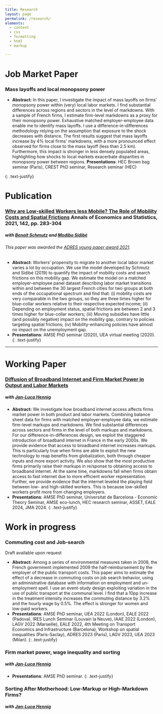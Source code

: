 ```yaml
---
title: Research
layout: page
permalink: /research/
elements:
  - content
  - css
  - formatting
  - html
  - markup  

---
```

# Job Market Paper 
### Mass layoffs and local monopsony power
* **Abstract:** In this paper, I investigate the impact of mass layoffs on firms' monopsony power within (very) local labor markets. I find substantial differences across regions and sectors in the level of markdowns. With a sample of French firms, I estimate firm-level markdowns as a proxy for their monopsony power. Exhaustive matched employer-employee data enable me to identify mass layoffs. I use a difference-in-differences methodology relying on the assumption that exposure to the shock decreases with distance. The first results suggest that mass layoffs increase by 4\% local firms' markdowns, with a more pronounced effect observed for firms close to the mass layoff (less than 2.5 km). Furthermore, this impact is stronger in less densely populated areas, highlighting how shocks to local markets exacerbate disparities in monopsony power between regions.
  **Presentations**: HEC Brown bag seminar (Paris), CREST PhD seminar, Research seminar (HEC)

{: .text-justify}
# Publication
### [Why are Low-skilled Workers less Mobile? The Role of Mobility Costs and Spatial Frictions](https://www.jstor.org/stable/10.15609/annaeconstat2009.142.0283#metadata_info_tab_contents) Annals of Economics and Statistics, 2021, 142, pp. 283-304
##### with  [Benoit Schmutz](https://sites.google.com/site/benoitschmutz/) and [Modibo Sidibé](https://sites.google.com/site/modibsidibe/)  
######  This paper was awarded the [ADRES young paper award 2021](https://www.dropbox.com/s/wvm6zh6x7clzps2/AES_ADRES.pdf?dl=0).
* **Abstract:** Workers’ propensity to migrate to another local labor market varies a lot by occupation. We use the model developed by Schmutz and Sidibé (2019) to quantify the impact of mobility costs and search frictions on this mobility gap. We estimate the
model on a matched employer-employee panel dataset describing labor market transitions within and between the 30 largest French cities for two groups at both ends
of the occupational spectrum and find that: (i) mobility costs are very comparable in
the two groups, so they are three times higher for blue-collar workers relative to their
respective expected income; (ii) Depending on employment status, spatial frictions
are between 2 and 3 times higher for blue-collar workers; (iii) Moving subsidies have
little (and possibly negative) impact on the mobility gap, contrary to policies targeting spatial frictions; (iv) Mobility-enhancing policies have almost no impact on the unemployment gap.
*    **Presentations**: AMSE PhD seminar (2020), UEA virtual meeting (2020). 
{: .text-justify}
---------------------------------------------------------------------------------------------------------------------------------------------------------------
# Working Paper
### [Diffusion of Broadband Internet and Firm Market Power in Output and Labor Markets](https://www.dropbox.com/scl/fi/5ai17yvx5tmxe1k1fz6we/Diffusion-of-Broadband-Internet-and-Firm-Market-Power-in-Output-and-Labor-Markets-6-1.pdf?rlkey=ynlt61230pssphq6zw6azrvzk&st=bgv5ppsw&dl=0)
##### with [Jan-Luca Hennig](https://sites.google.com/tcd.ie/janlucahennig/home)
  * **Abstract:** We investigate how broadband internet access affects firms market power in both product and labor markets. Combining balance sheet data for firms with matched employer-employee data, we estimate firm-level markups and markdowns. We find substantial differences across sectors and firms in the level of both markups and markdowns. For our difference-in-differences design, we exploit the staggered introduction of broadband internet in France in the early 2000s. We provide evidence that access to broadband internet increases markups. This is particularly true when firms are able to exploit the new technology to reap benefits from globalization, both through cheaper inputs and more export activity. We also show that the most productive firms primarily raise their markups in re/sponse to obtaining access to broadband internet. At the same time, markdowns fall when firms obtain access to fast internet due to more efficient worker representation. Further, we provide evidence that the internet leveled the playing field between low- and high-skilled workers. This is because low-skilled workers profit more from changing employers.
* **Presentations**: AMSE PhD seminar, Universitat de Barcelona - Economic Theory Seminar, AMSE eco-lunch, HEC research seminar, ASSET, EALE 2024, JMA 2024.
{: .text-justify}


# Work in progress
### Commuting cost and Job-search
 Draft available upon request
  * **Abstract:** Among a series of environmental measures taken in 2008, the French government implemented 2009 the half-reimbursement by the employer of the public transport costs.
This paper aims to estimate the effect of a decrease in commuting costs on job search
behavior, using an administrative database with information on employment and un-
employment spell. I use an event-study design exploiting variation in the use of public
transport at the communal level. I find that a 10pp increase in the treatment intensity
increases the commuting distance by 3.2% and the hourly wage by 0.5%. The effect is
stronger for women and low-paid workers. 
* **Presentations**: AMSE PhD seminar, UEA 2022 (London), EALE 2022 (Padova), IRES Lunch Seminar (Louvain la Neuve), IAAE 2022 (London), LAGV 2022 (Marseille), EALE 2022, 4th Meeting on Transport Economics and Infrastructure (Barcelona), Workshop on spatial inequalities (Paris-Saclay), ADRES 2023 (Paris), LAGV 2023, UEA 2023 (Milan).
{: .text-justify}

### Firm market power, wage inequality and sorting
##### with [Jan-Luca Hennig](https://sites.google.com/tcd.ie/janlucahennig/home)
* **Presentations**: AMSE PhD seminar.
{: .text-justify}

### Sorting After Motherhood: Low-Markup or High-Markdown Firms? 
##### with [Jan-Luca Hennig](https://sites.google.com/tcd.ie/janlucahennig/home)





